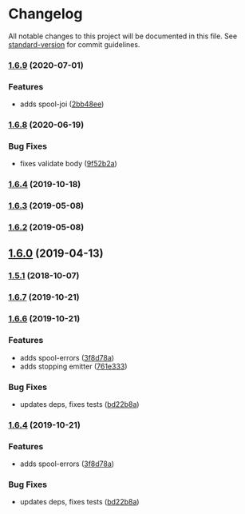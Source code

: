 # Changelog

All notable changes to this project will be documented in this file. See [standard-version](https://github.com/conventional-changelog/standard-version) for commit guidelines.

### [1.6.9](https://github.com/fabrix-app/spool-express/compare/v1.6.8...v1.6.9) (2020-07-01)


### Features

* adds spool-joi ([2bb48ee](https://github.com/fabrix-app/spool-express/commit/2bb48eeae470b94bc3c12c11729fc169f9b16187))

### [1.6.8](https://github.com/fabrix-app/spool-express/compare/v1.6.7...v1.6.8) (2020-06-19)


### Bug Fixes

* fixes validate body ([9f52b2a](https://github.com/fabrix-app/spool-express/commit/9f52b2a3e565296f3daeb47355a4ac06a91dae6e))

### [1.6.4](https://github.com/fabrix-app/spool-express/compare/v1.6.3...v1.6.4) (2019-10-18)

### [1.6.3](https://github.com/fabrix-app/spool-express/compare/v1.6.2...v1.6.3) (2019-05-08)

### [1.6.2](https://github.com/fabrix-app/spool-express/compare/v1.6.0...v1.6.2) (2019-05-08)

## [1.6.0](https://github.com/fabrix-app/spool-express/compare/v1.5.1...v1.6.0) (2019-04-13)

### [1.5.1](https://github.com/fabrix-app/spool-express/compare/v1.5.0...v1.5.1) (2018-10-07)

### [1.6.7](https://github.com/fabrix-app/spool-express/compare/v1.6.6...v1.6.7) (2019-10-21)

### [1.6.6](https://github.com/fabrix-app/spool-express/compare/v1.5.0...v1.6.6) (2019-10-21)


### Features

* adds spool-errors ([3f8d78a](https://github.com/fabrix-app/spool-express/commit/3f8d78aefd338293300fde8fa094f0dc320dd73f))
* adds stopping emitter ([761e333](https://github.com/fabrix-app/spool-express/commit/761e33328995bb942bd71ad9e529517e29ab2d1a))


### Bug Fixes

* updates deps, fixes tests ([bd22b8a](https://github.com/fabrix-app/spool-express/commit/bd22b8a5708749ce9bf6cd17bff08a3aad4edf78))

### [1.6.4](https://github.com/fabrix-app/spool-express/compare/v1.5.0...v1.6.4) (2019-10-21)


### Features

* adds spool-errors ([3f8d78a](https://github.com/fabrix-app/spool-express/commit/3f8d78aefd338293300fde8fa094f0dc320dd73f))


### Bug Fixes

* updates deps, fixes tests ([bd22b8a](https://github.com/fabrix-app/spool-express/commit/bd22b8a5708749ce9bf6cd17bff08a3aad4edf78))
